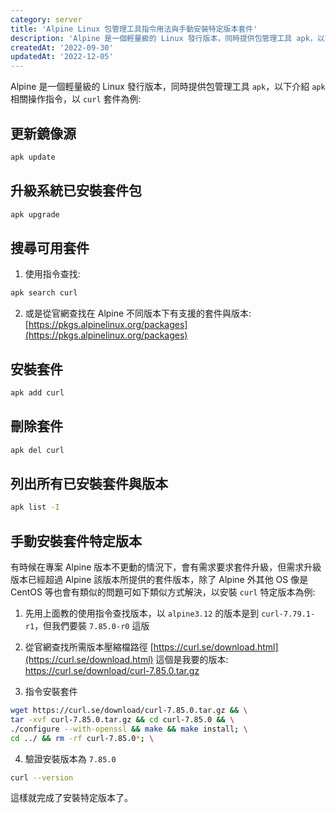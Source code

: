 ```yaml
---
category: server
title: 'Alpine Linux 包管理工具指令用法與手動安裝特定版本套件'
description: 'Alpine 是一個輕量級的 Linux 發行版本，同時提供包管理工具 apk，以下介紹 apk 相關操作指令'
createdAt: '2022-09-30'
updatedAt: '2022-12-05'
---
```


Alpine 是一個輕量級的 Linux 發行版本，同時提供包管理工具 `apk`，以下介紹 `apk` 相關操作指令，以 `curl` 套件為例:
## 更新鏡像源
```sh
apk update
```

## 升級系統已安裝套件包
```sh
apk upgrade
```

## 搜尋可用套件
1. 使用指令查找:
```sh
apk search curl
```
2. 或是從官網查找在 Alpine 不同版本下有支援的套件與版本:
   [https://pkgs.alpinelinux.org/packages](https://pkgs.alpinelinux.org/packages)

## 安裝套件
```sh
apk add curl
```

## 刪除套件
```sh
apk del curl
```

## 列出所有已安裝套件與版本
```sh
apk list -I
```

## 手動安裝套件特定版本

有時候在專案 Alpine 版本不更動的情況下，會有需求要求套件升級，但需求升級版本已經超過 Alpine 該版本所提供的套件版本，除了 Alpine 外其他 OS 像是 CentOS 等也會有類似的問題可如下類似方式解決，以安裝 `curl` 特定版本為例:

1. 先用上面教的使用指令查找版本，以 `alpine3.12` 的版本是到 `curl-7.79.1-r1`，但我們要裝 `7.85.0-r0` 這版

2. 從官網查找所需版本壓縮檔路徑
   [https://curl.se/download.html](https://curl.se/download.html)
   這個是我要的版本: https://curl.se/download/curl-7.85.0.tar.gz

3. 指令安裝套件
```bash
wget https://curl.se/download/curl-7.85.0.tar.gz && \
tar -xvf curl-7.85.0.tar.gz && cd curl-7.85.0 && \
./configure --with-openssl && make && make install; \
cd ../ && rm -rf curl-7.85.0*; \
```

4. 驗證安裝版本為 `7.85.0`
```sh
curl --version
```
這樣就完成了安裝特定版本了。
